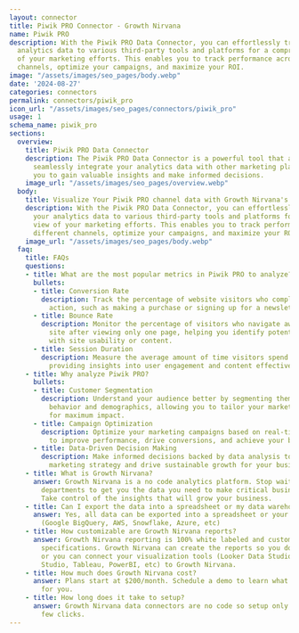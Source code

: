 ```yaml
---
layout: connector
title: Piwik PRO Connector - Growth Nirvana
name: Piwik PRO
description: With the Piwik PRO Data Connector, you can effortlessly transfer your
  analytics data to various third-party tools and platforms for a comprehensive view
  of your marketing efforts. This enables you to track performance across different
  channels, optimize your campaigns, and maximize your ROI.
image: "/assets/images/seo_pages/body.webp"
date: '2024-08-27'
categories: connectors
permalink: connectors/piwik_pro
icon_url: "/assets/images/seo_pages/connectors/piwik_pro"
usage: 1
schema_name: piwik_pro
sections:
  overview:
    title: Piwik PRO Data Connector
    description: The Piwik PRO Data Connector is a powerful tool that allows you to
      seamlessly integrate your analytics data with other marketing platforms, enabling
      you to gain valuable insights and make informed decisions.
    image_url: "/assets/images/seo_pages/overview.webp"
  body:
    title: Visualize Your Piwik PRO channel data with Growth Nirvana's Piwik PRO Connector
    description: With the Piwik PRO Data Connector, you can effortlessly transfer
      your analytics data to various third-party tools and platforms for a comprehensive
      view of your marketing efforts. This enables you to track performance across
      different channels, optimize your campaigns, and maximize your ROI.
    image_url: "/assets/images/seo_pages/body.webp"
  faq:
    title: FAQs
    questions:
    - title: What are the most popular metrics in Piwik PRO to analyze?
      bullets:
      - title: Conversion Rate
        description: Track the percentage of website visitors who complete a desired
          action, such as making a purchase or signing up for a newsletter.
      - title: Bounce Rate
        description: Monitor the percentage of visitors who navigate away from your
          site after viewing only one page, helping you identify potential issues
          with site usability or content.
      - title: Session Duration
        description: Measure the average amount of time visitors spend on your site,
          providing insights into user engagement and content effectiveness.
    - title: Why analyze Piwik PRO?
      bullets:
      - title: Customer Segmentation
        description: Understand your audience better by segmenting them based on their
          behavior and demographics, allowing you to tailor your marketing efforts
          for maximum impact.
      - title: Campaign Optimization
        description: Optimize your marketing campaigns based on real-time data insights
          to improve performance, drive conversions, and achieve your business goals.
      - title: Data-Driven Decision Making
        description: Make informed decisions backed by data analysis to enhance your
          marketing strategy and drive sustainable growth for your business.
    - title: What is Growth Nirvana?
      answer: Growth Nirvana is a no code analytics platform. Stop waiting for other
        departments to get you the data you need to make critical business decisions.
        Take control of the insights that will grow your business.
    - title: Can I export the data into a spreadsheet or my data warehouse?
      answer: Yes, all data can be exported into a spreadsheet or your data warehouse
        (Google BigQuery, AWS, Snowflake, Azure, etc)
    - title: How customizable are Growth Nirvana reports?
      answer: Growth Nirvana reporting is 100% white labeled and customized to your
        specifications. Growth Nirvana can create the reports so you don’t have to
        or you can connect your visualization tools (Looker Data Studio/Google Data
        Studio, Tableau, PowerBI, etc) to Growth Nirvana.
    - title: How much does Growth Nirvana cost?
      answer: Plans start at $200/month. Schedule a demo to learn what plan is best
        for you.
    - title: How long does it take to setup?
      answer: Growth Nirvana data connectors are no code so setup only requires a
        few clicks.
---
```

